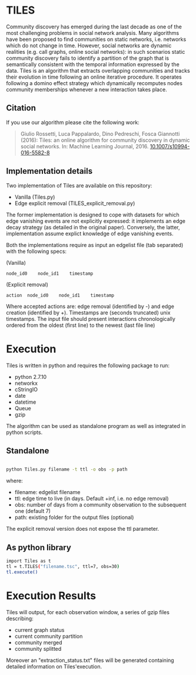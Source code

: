 # TILES

Community discovery has emerged during the last decade as one of the most challenging problems in social network analysis. Many algorithms have been proposed to find communities on static networks, i.e. networks which do not change in time. However, social networks are dynamic realities (e.g. call graphs, online social networks): in such scenarios static community discovery fails to identify a partition of the graph that is semantically consistent with the temporal information expressed by the data. 
Tiles is an algorithm that extracts overlapping communities and tracks their evolution in time following an online iterative procedure. It operates following a domino effect strategy which dynamically recomputes nodes community memberships whenever a new interaction takes place. 

## Citation
If you use our algorithm please cite the following work:

>Giulio Rossetti, Luca Pappalardo, Dino Pedreschi, Fosca Giannotti (2016): 
>Tiles: an online algorithm for community discovery in dynamic social networks. 
>In: Machine Learning Journal, 2016. [10.1007/s10994-016-5582-8](doi:10.1007/s10994-016-5582-8)

## Implementation details

Two implementation of Tiles are available on this repository:
- Vanilla (Tiles.py)
- Edge explicit removal (TILES_explicit_removal.py)

The former implementation is designed to cope with datasets for which edge vanishing events are not explicitly expressed: it implements an edge decay strategy (as detailed in the original paper). 
Conversely, the latter, implementation assume explict knowledge of edge vanishing events.

Both the implementations require as input an edgelist file (tab separated) with the following specs:

(Vanilla)
```
node_id0    node_id1    timestamp
```
(Explicit removal)
```
action  node_id0    node_id1    timestamp
```
Where accepted actions are: edge removal (identified by -) and edge creation (identified by +). 
Timestamps are (seconds truncated) unix timestamps.
The input file should present interactions chronologically ordered from the oldest (first line) to the newest (last file line)

# Execution
Tiles is written in python and requires the following package to run:
- python 2.7.10
- networkx
- cStringIO
- date
- datetime
- Queue
- gzip

The algorithm can be used as standalone program as well as integrated in python scripts.

## Standalone

```bash

python Tiles.py filename -t ttl -o obs -p path 
```

where:
* filename: edgelist filename
* ttl: edge time to live (in days. Default +inf, i.e. no edge removal)
* obs: number of days from a community observation to the subsequent one (default 7)
* path: existing folder for the output files (optional)

The explicit removal version does not expose the ttl parameter.

## As python library
```bash
import Tiles as t
tl = t.TILES("filename.tsc", ttl=7, obs=30)
tl.execute()
```

# Execution Results
Tiles will output, for each observation window, a series of gzip files describing:

- current graph status
- current community partition
- community merged
- community splitted

Moreover an "extraction_status.txt" files will be generated containing detailed information on Tiles'execution.
